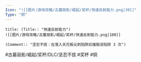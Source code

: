 ```yaml
---
Icon: "![[图片/游戏攻略/古墓丽影/崛起/奖杯/快速反射能力.png|30]]"
Type: "铜"
---
```

```ad-common-bronze-trophy
title: (Title:: "快速反射能力")
![[图片/游戏攻略/古墓丽影/崛起/奖杯/快速反射能力.png|100]]

(Comment:: "坚忍不拔：在落入天花板尖刺陷阱后摧毁该陷阱 3 次")
```

#古墓丽影/崛起/奖杯/DLC/坚忍不拔 #奖杯 #铜
